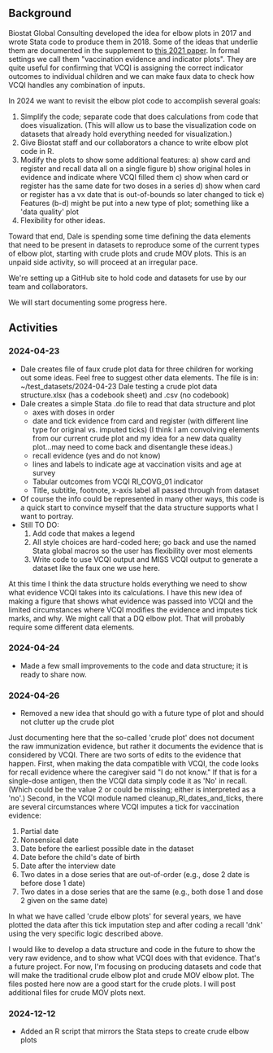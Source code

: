 ## Background

Biostat Global Consulting developed the idea for elbow plots in 2017 and wrote Stata code to produce them in 2018.  Some of the ideas that underlie them are documented in the supplement to [this 2021 paper](https://doi.org/10.3390/vaccines9070795).  In formal settings we call them "vaccination evidence and indicator plots".  They are quite useful for confirming that VCQI is assigning the correct indicator outcomes to individual children and we can make faux data to check how VCQI handles any combination of inputs.

In 2024 we want to revisit the elbow plot code to accomplish several goals:
1. Simplify the code; separate code that does calculations from code that does visualization.
   (This will allow us to base the visualization code on datasets that already hold everything needed for visualization.)
2. Give Biostat staff and our collaborators a chance to write elbow plot code in R.
3. Modify the plots to show some additional features:
	a) show card and register and recall data all on a single figure
	b) show original holes in evidence and indicate where VCQI filled them
	c) show when card or register has the same date for two doses in a series
	d) show when card or register has a vx date that is out-of-bounds so later changed to tick
	e) Features (b-d) might be put into a new type of plot; something like a 'data quality' plot
5. Flexibility for other ideas.

Toward that end, Dale is spending some time defining the data elements that need to be present in datasets to reproduce some of the current types of elbow plot, starting with crude plots and crude MOV plots.  This is an unpaid side activity, so will proceed at an irregular pace.

We're setting up a GitHub site to hold code and datasets for use by our team and collaborators.

We will start documenting some progress here.

## Activities

### 2024-04-23
- Dale creates file of faux crude plot data for three children for working out some ideas.  Feel free to suggest other data elements.  The file is in:
  ~/test_datasets/2024-04-23 Dale testing a crude plot data structure.xlsx 
  (has a codebook sheet) and .csv (no codebook)
- Dale creates a simple Stata .do file to read that data structure and plot
	- axes with doses in order
	- date and tick evidence from card and register 
	  (with different line type for original vs. imputed ticks)
	  (I think I am convolving elements from our current crude plot and my idea for a new data quality plot...may need to come back and disentangle these ideas.)
	- recall evidence (yes and do not know)
	- lines and labels to indicate age at vaccination visits and age at survey
	- Tabular outcomes from VCQI RI_COVG_01 indicator
	- Title, subtitle, footnote, x-axis label all passed through from dataset
- Of course the info could be represented in many other ways, this code is a quick start to convince myself that the data structure supports what I want to portray.
- Still TO DO:
	1. Add code that makes a legend
	2. All style choices are hard-coded here; go back and use the named Stata global macros so the user has flexibility over most elements
 	3. Write code to use VCQI output and MISS VCQI output to generate a dataset like the faux one we use here.


At this time I think the data structure holds everything we need to show what evidence VCQI takes into its calculations.  I have this new idea of making a figure that shows what evidence was passed into VCQI and the limited circumstances where VCQI modifies the evidence and imputes tick marks, and why.  We might call that a DQ elbow plot.  That will probably require some different data elements.  

### 2024-04-24
- Made a few small improvements to the code and data structure; it is ready to share now.

### 2024-04-26
- Removed a new idea that should go with a future type of plot and should not clutter up the crude plot

Just documenting here that the so-called 'crude plot' does not document the raw immunization evidence, but rather it documents the evidence that is considered by VCQI.  There are two sorts of edits to the evidence that happen.  First, when making the data compatible with VCQI, the code looks for recall evidence where the caregiver said "I do not know."  If that is for a single-dose antigen, then the VCQI data simply code it as 'No' in recall.  (Which could be the value 2 or could be missing; either is interpreted as a 'no'.)  Second, in the VCQI module named cleanup_RI_dates_and_ticks, there are several circumstances where VCQI imputes a tick for vaccination evidence:  
1. Partial date
2. Nonsensical date
3. Date before the earliest possible date in the dataset
4. Date before the child's date of birth
5. Date after the interview date
6. Two dates in a dose series that are out-of-order (e.g., dose 2 date is before dose 1 date)
7. Two dates in a dose series that are the same (e.g., both dose 1 and dose 2 given on the same date)

In what we have called 'crude elbow plots' for several years, we have plotted the data after this tick imputation step and after coding a recall 'dnk' using the very specific logic described above. 

I would like to develop a data structure and code in the future to show the very raw evidence, and to show what VCQI does with that evidence.  That's a future project.  For now, I'm focusing on producing datasets and code that will make the traditional crude elbow plot and crude MOV elbow plot.  The files posted here now are a good start for the crude plots.  I will post additional files for crude MOV plots next.

### 2024-12-12
- Added an R script that mirrors the Stata steps to create crude elbow plots
